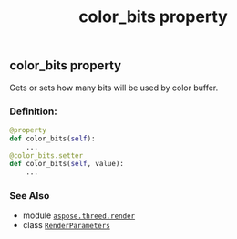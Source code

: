 ﻿---
title: color_bits property
second_title: Aspose.3D for Python via .NET API References
description: 
type: docs
weight: 30
url: /aspose.threed.render/renderparameters/color_bits/
is_root: false
---

## color_bits property


Gets or sets how many bits will be used by color buffer.
### Definition:
```python
@property
def color_bits(self):
    ...
@color_bits.setter
def color_bits(self, value):
    ...
```

### See Also
* module [`aspose.threed.render`](../../)
* class [`RenderParameters`](/3d/python-net/aspose.threed.render/renderparameters)
